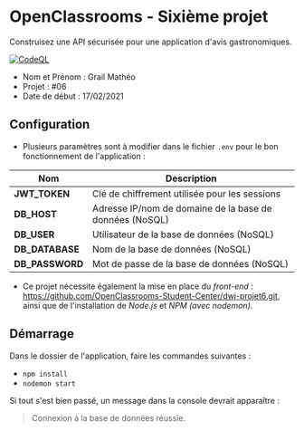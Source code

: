 # OpenClassrooms - Sixième projet
Construisez une API sécurisée pour une application d'avis gastronomiques.

[![CodeQL](https://github.com/matheograil/MatheoGrail_6_17022021/actions/workflows/codeql-analysis.yml/badge.svg)](https://github.com/matheograil/MatheoGrail_6_17022021/actions/workflows/codeql-analysis.yml)

- Nom et Prénom : Grail Mathéo
- Projet : #06
- Date de début : 17/02/2021

## Configuration

* Plusieurs paramètres sont à modifier dans le fichier `.env` pour le bon fonctionnement de l'application :

| Nom  | Description |
| --- | --- |
| **JWT_TOKEN**  | Clé de chiffrement utilisée pour les sessions |
| **DB_HOST** | Adresse IP/nom de domaine de la base de données (NoSQL) |
| **DB_USER** | Utilisateur de la base de données (NoSQL) |
| **DB_DATABASE** | Nom de la base de données (NoSQL) |
| **DB_PASSWORD** | Mot de passe de la base de données (NoSQL)|

* Ce projet nécessite également la mise en place du _front-end_ : https://github.com/OpenClassrooms-Student-Center/dwj-projet6.git, ainsi que de l'installation de _Node.js_ et _NPM (avec nodemon)_.

## Démarrage

Dans le dossier de l'application, faire les commandes suivantes :

* `npm install`
* `nodemon start`

Si tout s'est bien passé, un message dans la console devrait apparaître :
> Connexion à la base de données réussie.
